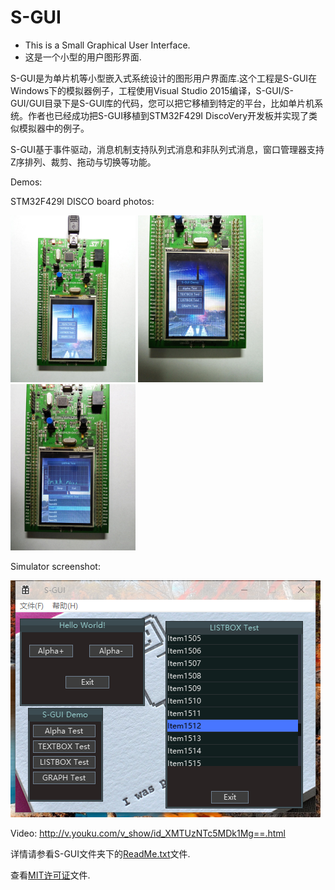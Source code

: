 # S-GUI
* This is a Small Graphical User Interface.
* 这是一个小型的用户图形界面.

S-GUI是为单片机等小型嵌入式系统设计的图形用户界面库.这个工程是S-GUI在Windows下的模拟器例子，工程使用Visual Studio 2015编译，S-GUI/S-GUI/GUI目录下是S-GUI库的代码，您可以把它移植到特定的平台，比如单片机系统。作者也已经成功把S-GUI移植到STM32F429I DiscoVery开发板并实现了类似模拟器中的例子。

S-GUI基于事件驱动，消息机制支持队列式消息和非队列式消息，窗口管理器支持Z序排列、裁剪、拖动与切换等功能。

Demos:

  STM32F429I DISCO board photos:
  
  <img src="https://github.com/Le-Seul/S-GUI/raw/master/Demos/1.jpg" width = "200" />
  <img src="https://github.com/Le-Seul/S-GUI/raw/master/Demos/2.jpg" width = "200" />
  <img src="https://github.com/Le-Seul/S-GUI/raw/master/Demos/3.jpg" width = "200" />
  
  Simulator screenshot:
  
  <img src="https://github.com/Le-Seul/S-GUI/raw/master/Demos/4.png" />
  
  Video: http://v.youku.com/v_show/id_XMTUzNTc5MDk1Mg==.html

详情请参看S-GUI文件夹下的[ReadMe.txt](https://github.com/Le-Seul/S-GUI/blob/master/S-GUI/ReadMe.txt)文件.

查看[MIT许可证](https://github.com/Le-Seul/S-GUI/blob/master/S-GUI/LICENSE.txt)文件.
